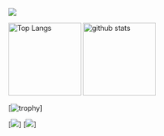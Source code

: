  ![](https://github-profile-summary-cards.vercel.app/api/cards/profile-details?username=suzumashi&theme=2077)

<p align="left"> 
  <img alt="Top Langs" height="147px" src="https://github-readme-stats.vercel.app/api/top-langs/?username=suzumashi&layout=compact&langs_count=6&theme=merko" />
  <img alt="github stats" height="147px" src="https://github-readme-stats.vercel.app/api?username=suzumashi&show_icons=true&theme=merko" /> 
 
[![trophy](https://github-profile-trophy.vercel.app/?username=suzumashi&theme=gruvbox)]

[![](https://activity-graph.herokuapp.com/graph?username=suzumashi&theme=github)]
[![](https://github-readme-streak-stats.herokuapp.com/?user=suzumashi&theme=dark)]



</p>
